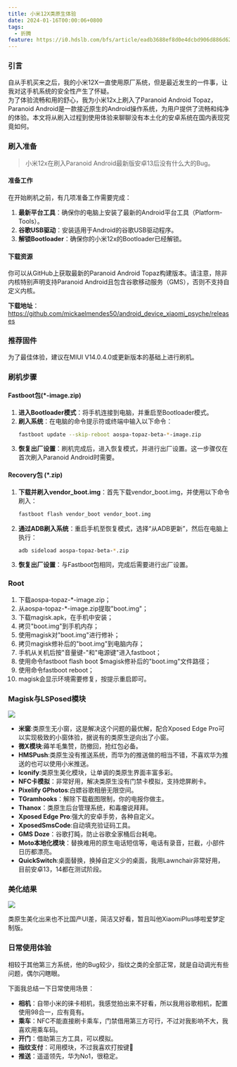 ```yaml
---
title: 小米12X类原生体验
date: 2024-01-16T00:00:06+0800
tags:
  - 折腾
feature: https://i0.hdslb.com/bfs/article/eadb3688ef8d0e4dcbd906d886d62e72514080334.jpg
---
```

### 引言

自从手机买来之后，我的小米12X一直使用原厂系统，但是最近发生的一件事，让我对这手机系统的安全性产生了怀疑。</br>
为了体验流畅和用的舒心，我为小米12x上刷入了Paranoid Android Topaz，Paranoid Android是一款接近原生的Android操作系统，为用户提供了流畅和纯净的体验。本文将从刷入过程到使用体验来聊聊没有本土化的安卓系统在国内表现究竟如何。

### 刷入准备

> 小米12x在刷入Paranoid Android最新版安卓13后没有什么大的Bug。

#### 准备工作
在开始刷机之前，有几项准备工作需要完成：
1. **最新平台工具**：确保你的电脑上安装了最新的Android平台工具（Platform-Tools）。
2. **谷歌USB驱动**：安装适用于Android的谷歌USB驱动程序。
3. **解锁Bootloader**：确保你的小米12x的Bootloader已经解锁。

#### 下载资源

你可以从GitHub上获取最新的Paranoid Android Topaz构建版本。请注意，除非内核特别声明支持Paranoid Android且包含谷歌移动服务（GMS），否则不支持自定义内核。</br>

**下载地址**：<https://github.com/mickaelmendes50/android_device_xiaomi_psyche/releases>

### 推荐固件

为了最佳体验，建议在MIUI V14.0.4.0或更新版本的基础上进行刷机。

### 刷机步骤

#### Fastboot包(*-image.zip)

1. **进入Bootloader模式**：将手机连接到电脑，并重启至Bootloader模式。
2. **刷入系统**：在电脑的命令提示符或终端中输入以下命令：
   ```bash
   fastboot update --skip-reboot aospa-topaz-beta-*-image.zip
   ```
3. **恢复出厂设置**：刷机完成后，进入恢复模式，并进行出厂设置。这一步骤仅在首次刷入Paranoid Android时需要。

#### Recovery包 (*.zip)

1. **下载并刷入vendor_boot.img**：首先下载vendor_boot.img，并使用以下命令刷入：
   ```bash
   fastboot flash vendor_boot vendor_boot.img
   ```
2. **通过ADB刷入系统**：重启手机至恢复模式，选择“从ADB更新”，然后在电脑上执行：
   ```bash
   adb sideload aospa-topaz-beta-*.zip
   ```
3. **恢复出厂设置**：与Fastboot包相同，完成后需要进行出厂设置。

### Root

1. 下载aospa-topaz-*-image.zip；
2. 从aospa-topaz-*-image.zip提取"boot.img"；
3. 下载magisk.apk，在手机中安装；
4. 拷贝"boot.img"到手机内存；
5. 使用magisk对"boot.img"进行修补；
6. 拷贝magisk修补后的"boot.img"到电脑内存；
7. 手机从关机后按"音量键-"和"电源键"进入fastboot；
8. 使用命令fastboot flash boot $magisk修补后的"boot.img"文件路径；
9. 使用命令fastboot reboot；
10. magisk会显示环境需要修复，按提示重启即可。

### Magisk与LSPosed模块

![](https://i0.hdslb.com/bfs/article/2adf83b0d9a8f3cfd20938a2d69d314a514080334.jpg)


- **米窗**:类原生无小窗，这是解决这个问题的最优解，配合Xposed Edge Pro可以实现极致的小窗体验，据说有的类原生逆向出了小窗。
- **微X模块**:薅羊毛集赞，防撤回，抢红包必备。
- **HMSPush**:类原生没有推送系统，而华为的推送做的相当不错，不喜欢华为推送的也可以使用小米推送。
- **lconify**:类原生美化模块，让单调的类原生界面丰富多彩。
- **NFC卡模拟**：非常好用，解决类原生没有门禁卡模拟，支持熄屏刷卡。
- **Pixelify GPhotos**:白嫖谷歌相册无限空间。
- **TGramhooks**：解除下载截图限制，你的电报你做主。
- **Thanox**：类原生后台管理系统，和毒瘤说拜拜。
- **Xposed Edge Pro**:强大的安卓手势，各种自定义。
- **XposedSmsCode**:自动填充验证码工具。
- **GMS Doze**：谷歌打盹，防止谷歌全家桶后台耗电。
- **Moto本地化模块**：替换难用的原生电话短信等，电话有录音，拦截，小部件日历都漂亮。
- **QuickSwitch**:桌面替换，换掉自定义少的桌面，我用Lawnchair非常好用，目前安卓13，14都在测试阶段。

### 美化结果

![](https://i0.hdslb.com/bfs/article/481f0678dabd0ce84190d196f6e49751514080334.jpg)

类原生美化出来也不比国产UI差，简洁又好看，暂且叫他XiaomiPlus哆啦爱梦定制版。

### 日常使用体验

相较于其他第三方系统，他的Bug较少，指纹之类的全部正常，就是自动调光有些问题，偶尔闪瞎眼。

下面我总结一下日常使用场景：

- **相机**：自带小米的徕卡相机，我感觉拍出来不好看，所以我用谷歌相机，配置使用98合一，应有竟有。
- **乘车**：NFC不能直接刷卡乘车，门禁借用第三方可行，不过对我影响不大，我喜欢用乘车码。
- **开门**：借助第三方工具，可以模拟。
- **指纹支付**：可用模块，不过我喜欢打按键🤪
- **推送**：遥遥领先，华为No1，很稳定。